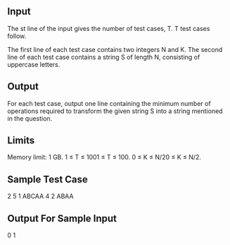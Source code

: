 ## Input
The st line of the input gives the number of test cases, T. 
T test cases follow.

The first line of each test case contains two integers N and K. 
The second line of each test case contains a string S of length N, consisting of uppercase letters.

## Output
For each test case, output one line containing the minimum number of operations required to transform the given string S into a string mentioned in the question.

## Limits
Memory limit: 1 GB.
1 ≤ T ≤ 1001 ≤ T ≤ 100.
0 ≤ K ≤ N/20 ≤ K ≤ N/2.

## Sample Test Case
2
5 1
ABCAA
4 2
ABAA

## Output For Sample Input
0
1
